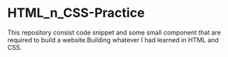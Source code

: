 # HTML_n_CSS-Practice
This repository consist code snippet and some small component that are required to build a website.Building whatever I had learned in HTML and CSS.

